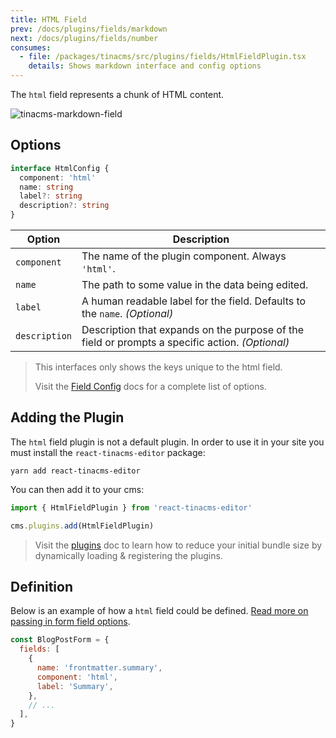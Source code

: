 ```yaml
---
title: HTML Field
prev: /docs/plugins/fields/markdown
next: /docs/plugins/fields/number
consumes:
  - file: /packages/tinacms/src/plugins/fields/HtmlFieldPlugin.tsx
    details: Shows markdown interface and config options
---
```


The `html` field represents a chunk of HTML content.

![tinacms-markdown-field](/img/fields/markdown.png)

## Options

```typescript
interface HtmlConfig {
  component: 'html'
  name: string
  label?: string
  description?: string
}
```

| Option        | Description                                                                                     |
| ------------- | ----------------------------------------------------------------------------------------------- |
| `component`   | The name of the plugin component. Always `'html'`.                                              |
| `name`        | The path to some value in the data being edited.                                                |
| `label`       | A human readable label for the field. Defaults to the `name`. _(Optional)_                      |
| `description` | Description that expands on the purpose of the field or prompts a specific action. _(Optional)_ |

> This interfaces only shows the keys unique to the html field.
>
> Visit the [Field Config](/docs/plugins/fields) docs for a complete list of options.

## Adding the Plugin

The `html` field plugin is not a default plugin. In order to use it in your site you must install the `react-tinacms-editor` package:

```
yarn add react-tinacms-editor
```

You can then add it to your cms:

```ts
import { HtmlFieldPlugin } from 'react-tinacms-editor'

cms.plugins.add(HtmlFieldPlugin)
```

> Visit the [plugins](/docs/plugins) doc to learn how to reduce your initial bundle size by dynamically loading & registering the plugins.

## Definition

Below is an example of how a `html` field could be defined. [Read more on passing in form field options](/guides/gatsby/git/customize-form).

```javascript
const BlogPostForm = {
  fields: [
    {
      name: 'frontmatter.summary',
      component: 'html',
      label: 'Summary',
    },
    // ...
  ],
}
```
